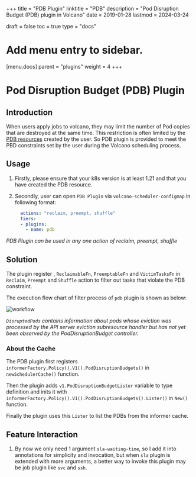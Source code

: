 +++
title = "PDB Plugin"
linktitle = "PDB"
description = "Pod Disruption Budget (PDB) plugin in Volcano"
date = 2019-01-28
lastmod = 2024-03-24

draft = false
toc = true
type = "docs"

# Add menu entry to sidebar.
[menu.docs]
  parent = "plugins"
  weight = 4
+++

# Pod Disruption Budget (PDB) Plugin

## Introduction

When users apply jobs to volcano, they may limit the number of Pod copies that are destroyed at the same time. This restriction is often limited by the [PDB resources](https://kubernetes.io/docs/tasks/run-application/configure-pdb/) created by the user. So PDB plugin is provided to meet the PBD constraints set by the user during the Volcano scheduling process.

## Usage
1. Firstly, please ensure that your k8s version is at least 1.21 and that you have created the PDB resource.
2. Secondly, user can open `PDB Plugin` via `volcano-scheduler-configmap` in following format:

      ```yaml
        actions: "reclaim, preempt, shuffle"
        tiers:
        - plugins:
          - name: pdb
      ```
*PDB Plugin can be used in any one action of reclaim, preempt, shuffle*

## Solution
The plugin register , `ReclaimableFn`, `PreemptableFn` and `VictimTasksFn` in `Reclaim`, `Preempt` and `Shuffle` action to filter out tasks that violate the PDB constraint.

The execution flow chart of filter process of `pdb` plugin is shown as below:

![workflow](./images/pdb-workflow.png)

*`DisruptedPods` contains information about pods whose eviction was processed by the API server eviction subresource handler but has not yet been observed by the PodDisruptionBudget controller.*

### About the Cache
The PDB plugin first registers `informerFactory.Policy().V1().PodDisruptionBudgets()` in `newSchedulerCache()` function.

Then the plugin adds `v1.PodDisruptionBudgetLister` variable to type definition and inits it with `informerFactory.Policy().V1().PodDisruptionBudgets().Lister()` in `New()` function.

Finally the plugin uses this `Lister` to list the PDBs from the informer cache.
## Feature Interaction

1. By now we only need 1 argument `sla-waiting-time`, so I add it into annotations for simplicity and invocation, but when `sla` plugin is extended with more arguments, a better way to invoke this plugin may be job plugin like `svc` and `ssh`.

